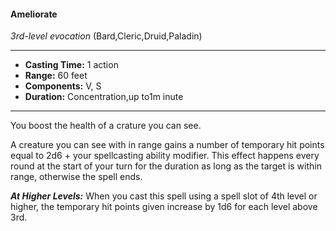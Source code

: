 #### Ameliorate
*3rd-level evocation* (Bard,Cleric,Druid,Paladin)
___
- **Casting Time:** 1 action
- **Range:** 60 feet
- **Components:** V, S
- **Duration:** Concentration,up to1m inute
---
You boost the health of a crature you can see.

A creature you can see with in range gains a number of temporary hit points equal to 2d6 + your spellcasting ability modifier. This effect happens every round at the start of your turn for the duration as long as the target is within range, otherwise the spell ends.

***At Higher Levels:*** When you cast this spell using a spell slot of 4th level or higher, the temporary hit points given increase by 1d6 for each level above 3rd.
